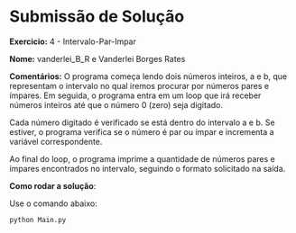 # Submissão de Solução

**Exercicio:** 4 - Intervalo-Par-Impar

**Nome:** vanderlei_B_R  e Vanderlei Borges Rates

**Comentários:**  O programa começa lendo dois números inteiros, a e b, que representam o intervalo no qual iremos procurar por números pares e ímpares. Em seguida, o programa entra em um loop que irá receber números inteiros até que o número 0 (zero) seja digitado.

Cada número digitado é verificado se está dentro do intervalo a e b. Se estiver, o programa verifica se o número é par ou ímpar e incrementa a variável correspondente.

Ao final do loop, o programa imprime a quantidade de números pares e ímpares encontrados no intervalo, seguindo o formato solicitado na saída.


**Como rodar a solução**: 

Use o comando abaixo: 
```bash
python Main.py
```